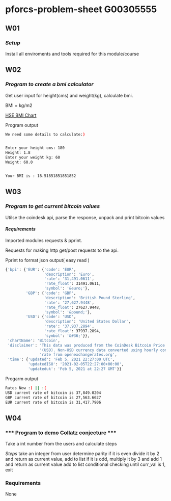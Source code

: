 # pforcs-problem-sheet G00305555


## W01
### ***Setup***

Install all enviroments and tools required for this module/course


## W02
### ***Program to create a bmi calculator***

Get user input for height(cms) and weight(kg), calculate bmi.

BMI = kg/m2

[HSE BMI Chart](https://www.hse.ie/eng/services/list/2/primarycare/east-coast-diabetes-service/management-of-type-2-diabetes/lifestyle-management/healthy-eating-advice/bmi-chart.pdf)

Program output

```bash
We need some details to calculate:)


Emter your height cms: 180
Height: 1.8
Enter your weight kg: 60
Weight: 60.0


Your BMI is : 18.51851851851852
```


## W03
### ***Program to get current bitcoin values***
Utilse the coindesk api, parse the response,  unpack and print bitcoin values



#### ***Requirements***

Imported modules requests & pprint.

Requests for making http get/post requests to the api.

Pprint to format json output( easy read )

```bash
{'bpi': {'EUR': {'code': 'EUR',
                 'description': 'Euro',
                 'rate': '31,491.0611',
                 'rate_float': 31491.0611,
                 'symbol': '&euro;'},
         'GBP': {'code': 'GBP',
                 'description': 'British Pound Sterling',
                 'rate': '27,627.9448',
                 'rate_float': 27627.9448,
                 'symbol': '&pound;'},
         'USD': {'code': 'USD',
                 'description': 'United States Dollar',
                 'rate': '37,937.2894',
                 'rate_float': 37937.2894,
                 'symbol': '&#36;'}},
 'chartName': 'Bitcoin',
 'disclaimer': 'This data was produced from the CoinDesk Bitcoin Price Index '
               '(USD). Non-USD currency data converted using hourly conversion '
               'rate from openexchangerates.org',
 'time': {'updated': 'Feb 5, 2021 22:27:00 UTC',
          'updatedISO': '2021-02-05T22:27:00+00:00',
          'updateduk': 'Feb 5, 2021 at 22:27 GMT'}}
```

Progarm output
```bash
Rates Now :) || :(
USD current rate of bitcoin is 37,849.0204
GBP current rate of bitcoin is 27,563.6627
EUR current rate of bitcoin is 31,417.7906
```
## W04
### *** Program to demo Collatz conjecture ***
Take a int number from the users and calculate steps

*Steps*
        take an integer from user
        determine parity
        if it is even divide it by 2 and return as current value, add to list 
        if it is odd, multiply it by 3 and add 1 and return as current value add to list
        conditional checking until curr_val is 1, exit

        


### Requirements
None





